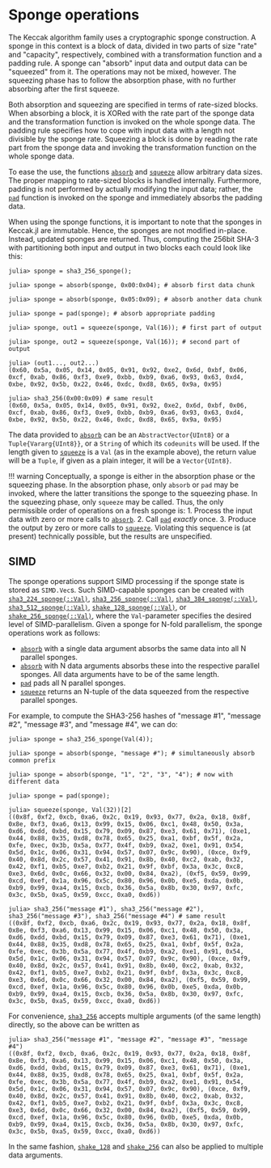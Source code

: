# Sponge operations

The Keccak algorithm family uses a cryptographic sponge construction.
A sponge in this context is a block of data, divided in two parts of size "rate" and
"capacity", respectively, combined with a transformation function and a padding rule.
A sponge can "absorb" input data and output data can be "squeezed" from it. The operations
may not be mixed, however. The squeezing phase has to follow the absorption phase, with no
further absorbing after the first squeeze.

Both absorption and squeezing are specified in terms of rate-sized blocks.
When absorbing a block, it is XORed with the rate part of the sponge data and the
transformation function is invoked on the whole sponge data.
The padding rule specifies how to cope with input data with a length not divisible
by the sponge rate. Squeezing a block is done by reading the rate part from
the sponge data and invoking the transformation function on the whole sponge data.

To ease the use, the functions [`absorb`](@ref) and [`squeeze`](@ref) allow arbitrary
data sizes. The proper mapping to rate-sized blocks is handled internally.
Furthermore, padding is not performed by actually modifying the input data;
rather, the [`pad`](@ref) function is invoked on the sponge and immediately absorbs the
padding data.

When using the sponge functions, it is important to note that the sponges in Keccak.jl are
immutable. Hence, the sponges are not modified in-place. Instead, updated sponges are
returned. Thus, computing the 256bit SHA-3 with partitioning both input and output in two
blocks each could look like this:
```jldoctest; setup=:(using Keccak)
julia> sponge = sha3_256_sponge();

julia> sponge = absorb(sponge, 0x00:0x04); # absorb first data chunk

julia> sponge = absorb(sponge, 0x05:0x09); # absorb another data chunk

julia> sponge = pad(sponge); # absorb appropriate padding

julia> sponge, out1 = squeeze(sponge, Val(16)); # first part of output

julia> sponge, out2 = squeeze(sponge, Val(16)); # second part of output

julia> (out1..., out2...)
(0x60, 0x5a, 0x05, 0x14, 0x05, 0x91, 0x92, 0xe2, 0x6d, 0xbf, 0x06, 0xcf, 0xab, 0x86, 0xf3, 0xe9, 0xbb, 0xb9, 0xa6, 0x93, 0x63, 0xd4, 0xbe, 0x92, 0x5b, 0x22, 0x46, 0xdc, 0xd8, 0x65, 0x9a, 0x95)

julia> sha3_256(0x00:0x09) # same result
(0x60, 0x5a, 0x05, 0x14, 0x05, 0x91, 0x92, 0xe2, 0x6d, 0xbf, 0x06, 0xcf, 0xab, 0x86, 0xf3, 0xe9, 0xbb, 0xb9, 0xa6, 0x93, 0x63, 0xd4, 0xbe, 0x92, 0x5b, 0x22, 0x46, 0xdc, 0xd8, 0x65, 0x9a, 0x95)
```
The data provided to [`absorb`](@ref) can be an `AbstractVector{UInt8}` or a
`Tuple{Vararg{UInt8}}`, or a `String` of which its `codeunits` will be used. If the length
given to [`squeeze`](@ref) is a `Val` (as in the example above), the return value will be a
`Tuple`, if given as a plain integer, it will be a `Vector{UInt8}`.

!!! warning
    Conceptually, a sponge is either in the absorption phase or the squeezing phase.
    In the absorption phase, only `absorb` or `pad` may be invoked, where the latter
    transitions the sponge to the squeezing phase. In the squeezing phase, only `squeeze`
    may be called. Thus, the only permissible order of operations on a fresh sponge is:
    1. Process the input data with zero or more calls to [`absorb`](@ref).
    2. Call [`pad`](@ref) _exactly_ once.
    3. Produce the output by zero or more calls to [`squeeze`](@ref).
    Violating this sequence is (at present) technically possible, but the results are
    unspecified.

## SIMD

The sponge operations support SIMD processing if the sponge state is stored as `SIMD.Vec`s.
Such SIMD-capable sponges can be created with [`sha3_224_sponge(::Val)`](@ref),
[`sha3_256_sponge(::Val)`](@ref), [`sha3_384_sponge(::Val)`](@ref),
[`sha3_512_sponge(::Val)`](@ref), [`shake_128_sponge(::Val)`](@ref), or
[`shake_256_sponge(::Val)`](@ref), where the `Val`-parameter specifies the desired
level of SIMD-parallelism.
Given a sponge for N-fold parallelism, the sponge operations work as follows:
* [`absorb`](@ref) with a single data argument absorbs the same data into all N
  parallel sponges.
* [`absorb`](@ref) with N data arguments absorbs these into the respective parallel
  sponges. All data arguments have to be of the same length.
* [`pad`](@ref) pads all N parallel sponges.
* [`squeeze`](@ref) returns an N-tuple of the data squeezed from the respective parallel
  sponges.

For example, to compute the SHA3-256 hashes of "message #1",  "message #2",  "message #3",
and  "message #4", we can do:
```jldoctest; setup=:(using Keccak)
julia> sponge = sha3_256_sponge(Val(4));

julia> sponge = absorb(sponge, "message #"); # simultaneously absorb common prefix

julia> sponge = absorb(sponge, "1", "2", "3", "4"); # now with different data

julia> sponge = pad(sponge);

julia> squeeze(sponge, Val(32))[2]
((0x8f, 0xf2, 0xcb, 0xa6, 0x2c, 0x19, 0x93, 0x77, 0x2a, 0x18, 0x8f, 0x8e, 0xf3, 0xa6, 0x13, 0x99, 0x15, 0x06, 0xc1, 0x48, 0x50, 0x3a, 0xd6, 0xdd, 0xbd, 0x15, 0x79, 0x09, 0x87, 0xe3, 0x61, 0x71), (0xe1, 0x44, 0x88, 0x35, 0xd8, 0x78, 0x65, 0x25, 0xa1, 0xbf, 0x5f, 0x2a, 0xfe, 0xec, 0x3b, 0x5a, 0x77, 0x4f, 0xb9, 0xa2, 0xe1, 0x91, 0x54, 0x5d, 0x1c, 0x06, 0x31, 0x94, 0x57, 0x07, 0x9c, 0x90), (0xce, 0xf9, 0x40, 0x8d, 0x2c, 0x57, 0x41, 0x91, 0x8b, 0x40, 0xc2, 0xab, 0x32, 0x42, 0xf1, 0xb5, 0xe7, 0xb2, 0x21, 0x9f, 0xbf, 0x3a, 0x3c, 0xc8, 0xe3, 0x6d, 0x0c, 0x66, 0x32, 0x00, 0x84, 0xa2), (0xf5, 0x59, 0x99, 0xcd, 0xef, 0x1a, 0x96, 0x5c, 0x80, 0x96, 0x0b, 0xe5, 0xda, 0x0b, 0xb9, 0x99, 0xa4, 0x15, 0xcb, 0x36, 0x5a, 0x8b, 0x30, 0x97, 0xfc, 0x3c, 0x5b, 0xa5, 0x59, 0xcc, 0xa0, 0xd6))

julia> sha3_256("message #1"), sha3_256("message #2"), sha3_256("message #3"), sha3_256("message #4") # same result
((0x8f, 0xf2, 0xcb, 0xa6, 0x2c, 0x19, 0x93, 0x77, 0x2a, 0x18, 0x8f, 0x8e, 0xf3, 0xa6, 0x13, 0x99, 0x15, 0x06, 0xc1, 0x48, 0x50, 0x3a, 0xd6, 0xdd, 0xbd, 0x15, 0x79, 0x09, 0x87, 0xe3, 0x61, 0x71), (0xe1, 0x44, 0x88, 0x35, 0xd8, 0x78, 0x65, 0x25, 0xa1, 0xbf, 0x5f, 0x2a, 0xfe, 0xec, 0x3b, 0x5a, 0x77, 0x4f, 0xb9, 0xa2, 0xe1, 0x91, 0x54, 0x5d, 0x1c, 0x06, 0x31, 0x94, 0x57, 0x07, 0x9c, 0x90), (0xce, 0xf9, 0x40, 0x8d, 0x2c, 0x57, 0x41, 0x91, 0x8b, 0x40, 0xc2, 0xab, 0x32, 0x42, 0xf1, 0xb5, 0xe7, 0xb2, 0x21, 0x9f, 0xbf, 0x3a, 0x3c, 0xc8, 0xe3, 0x6d, 0x0c, 0x66, 0x32, 0x00, 0x84, 0xa2), (0xf5, 0x59, 0x99, 0xcd, 0xef, 0x1a, 0x96, 0x5c, 0x80, 0x96, 0x0b, 0xe5, 0xda, 0x0b, 0xb9, 0x99, 0xa4, 0x15, 0xcb, 0x36, 0x5a, 0x8b, 0x30, 0x97, 0xfc, 0x3c, 0x5b, 0xa5, 0x59, 0xcc, 0xa0, 0xd6))
```
For convenience, [`sha3_256`](@ref) accepts multiple arguments (of the same length)
directly, so the above can be written as
```jldoctest; setup=:(using Keccak)
julia> sha3_256("message #1", "message #2", "message #3", "message #4")
((0x8f, 0xf2, 0xcb, 0xa6, 0x2c, 0x19, 0x93, 0x77, 0x2a, 0x18, 0x8f, 0x8e, 0xf3, 0xa6, 0x13, 0x99, 0x15, 0x06, 0xc1, 0x48, 0x50, 0x3a, 0xd6, 0xdd, 0xbd, 0x15, 0x79, 0x09, 0x87, 0xe3, 0x61, 0x71), (0xe1, 0x44, 0x88, 0x35, 0xd8, 0x78, 0x65, 0x25, 0xa1, 0xbf, 0x5f, 0x2a, 0xfe, 0xec, 0x3b, 0x5a, 0x77, 0x4f, 0xb9, 0xa2, 0xe1, 0x91, 0x54, 0x5d, 0x1c, 0x06, 0x31, 0x94, 0x57, 0x07, 0x9c, 0x90), (0xce, 0xf9, 0x40, 0x8d, 0x2c, 0x57, 0x41, 0x91, 0x8b, 0x40, 0xc2, 0xab, 0x32, 0x42, 0xf1, 0xb5, 0xe7, 0xb2, 0x21, 0x9f, 0xbf, 0x3a, 0x3c, 0xc8, 0xe3, 0x6d, 0x0c, 0x66, 0x32, 0x00, 0x84, 0xa2), (0xf5, 0x59, 0x99, 0xcd, 0xef, 0x1a, 0x96, 0x5c, 0x80, 0x96, 0x0b, 0xe5, 0xda, 0x0b, 0xb9, 0x99, 0xa4, 0x15, 0xcb, 0x36, 0x5a, 0x8b, 0x30, 0x97, 0xfc, 0x3c, 0x5b, 0xa5, 0x59, 0xcc, 0xa0, 0xd6))
```
In the same fashion, [`shake_128`](@ref) and [`shake_256`](@ref) can also be applied to
multiple data arguments.